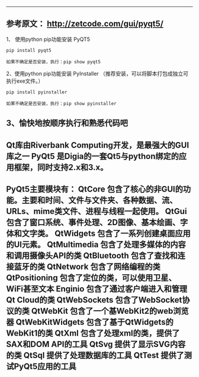 -------------------------
参考原文：
http://zetcode.com/gui/pyqt5/
-------------------------
1、 使用python pip功能安装 PyQT5

    pip install pyqt5

    如果不确定是否安装，执行：pip show pyqt5

2、使用python pip功能安装 PyInstaller （推荐安装，可以将脚本打包成独立可执行exe文件。）

    pip install pyinstaller

    如果不确定是否安装，执行：pip show pyinstaller

3、愉快地按顺序执行和熟悉代码吧
-------------------------
Qt库由Riverbank Computing开发，是最强大的GUI库之一
PyQt5 是Digia的一套Qt5与python绑定的应用框架，同时支持2.x和3.x。
-------------------------
PyQt5主要模块有：
    QtCore              包含了核心的非GUI的功能。主要和时间、文件与文件夹、各种数据、流、URLs、mime类文件、进程与线程一起使用。
    QtGui               包含了窗口系统、事件处理、2D图像、基本绘画、字体和文字类。
    QtWidgets           包含了一系列创建桌面应用的UI元素。
    QtMultimedia        包含了处理多媒体的内容和调用摄像头API的类
    QtBluetooth         包含了查找和连接蓝牙的类
    QtNetwork           包含了网络编程的类
    QtPositioning       包含了定位的类，可以使用卫星、WiFi甚至文本
    Enginio             包含了通过客户端进入和管理Qt Cloud的类
    QtWebSockets        包含了WebSocket协议的类
    QtWebKit            包含了一个基WebKit2的web浏览器
    QtWebKitWidgets     包含了基于QtWidgets的WebKit1的类
    QtXml               包含了处理xml的类，提供了SAX和DOM API的工具
    QtSvg               提供了显示SVG内容的类
    QtSql               提供了处理数据库的工具
    QtTest              提供了测试PyQt5应用的工具
-------------------------